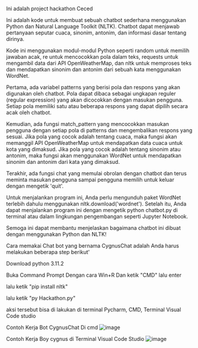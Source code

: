 Ini adalah project hackathon Ceced

Ini adalah kode untuk membuat sebuah chatbot sederhana menggunakan Python dan Natural Language Toolkit (NLTK). Chatbot dapat menjawab pertanyaan seputar cuaca, sinonim, antonim, dan informasi dasar tentang dirinya.

Kode ini menggunakan modul-modul Python seperti random untuk memilih jawaban acak, re untuk mencocokkan pola dalam teks, requests untuk mengambil data dari API OpenWeatherMap, dan nltk untuk memproses teks dan mendapatkan sinonim dan antonim dari sebuah kata menggunakan WordNet.

Pertama, ada variabel patterns yang berisi pola dan respons yang akan digunakan oleh chatbot. Pola dapat dibaca sebagai ungkapan reguler (regular expression) yang akan dicocokkan dengan masukan pengguna. Setiap pola memiliki satu atau beberapa respons yang dapat dipilih secara acak oleh chatbot.

Kemudian, ada fungsi match_pattern yang mencocokkan masukan pengguna dengan setiap pola di patterns dan mengembalikan respons yang sesuai. Jika pola yang cocok adalah tentang cuaca, maka fungsi akan memanggil API OpenWeatherMap untuk mendapatkan data cuaca untuk kota yang dimaksud. Jika pola yang cocok adalah tentang sinonim atau antonim, maka fungsi akan menggunakan WordNet untuk mendapatkan sinonim dan antonim dari kata yang dimaksud.

Terakhir, ada fungsi chat yang memulai obrolan dengan chatbot dan terus meminta masukan pengguna sampai pengguna memilih untuk keluar dengan mengetik 'quit'.

Untuk menjalankan program ini, Anda perlu mengunduh paket WordNet terlebih dahulu menggunakan nltk.download('wordnet'). Setelah itu, Anda dapat menjalankan program ini dengan mengetik python chatbot.py di terminal atau dalam lingkungan pengembangan seperti Jupyter Notebook.

Semoga ini dapat membantu menjelaskan bagaimana chatbot ini dibuat dengan menggunakan Python dan NLTK!



Cara memakai Chat bot yang bernama CygnusChat adalah Anda harus melakukan beberapa step berikut'

Download python 3.11.2

Buka Command Prompt Dengan cara Win+R Dan ketik "CMD" lalu enter

lalu ketik "pip install nltk"

lalu ketik "py Hackathon.py"

aksi tersebut bisa di lakukan di terminal Pycharm, CMD, Terminal Visual Code studio


Contoh Kerja Bot CygnusChat Di cmd
![image](https://user-images.githubusercontent.com/122191670/225640176-708cad54-7b00-4347-b817-5fdcead78acf.png)


Contoh Kerja Boy cygnus di Terminal Visual Code Studio
![image](https://user-images.githubusercontent.com/122191670/225640857-6c083c15-8109-4eb9-9985-dbc82f58afdc.png)

